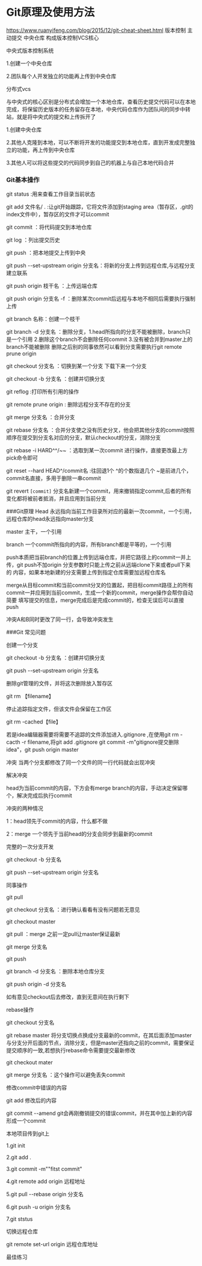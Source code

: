 # Git原理及使用方法

https://www.ruanyifeng.com/blog/2015/12/git-cheat-sheet.html
版本控制 主动提交 中央仓库 构成版本控制VCS核心

中央式版本控制系统

1.创建一个中央仓库

2.团队每个人开发独立的功能再上传到中央仓库

分布式vcs

与中央式的核心区别是分布式会增加一个本地仓库，查看历史提交代码可以在本地完成，将保留历史版本的任务留存在本地，中央代码仓库作为团队间的同步中转站，就是将中央式的提交和上传拆开了

1.创建中央仓库

2.其他人克隆到本地，可以不断将开发的功能提交到本地仓库，直到开发成完整独立的功能，再上传到中央仓库

3.其他人可以将这些提交的代码同步到自己的机器上与自己本地代码合并

### Git基本操作
git status :用来查看工作目录当前状态

git add 文件名/ . :让git开始跟踪，它将文件添加到staging area（暂存区，.git的index文件中），暂存区的文件才可以commit

git commit ：将代码提交到本地仓库

git log ：列出提交历史

git push ：把本地提交上传到中央 

git push --set-upstream origin 分支名：将新的分支上传到远程仓库,与远程分支建立联系

git push origin 枝干名 ：上传远端仓库

git push origin 分支名 -f ：删除某次commit后远程与本地不相同后需要执行强制上传

git branch  名称：创建一个枝干

git branch -d 分支名 ：删除分支，1.head所指向的分支不能被删除，branch只是一个引用 2.删除这个branch不会删除任何commit
 3.没有被合并到master上的branch不能被删除 删除之后别的同事依然可以看到分支需要执行git remote prune origin

git checkout 分支名 ：切换到某一个分支 下载下来一个分支

git checkout -b 分支名 ：创建并切换分支

git reflog :打印所有引用的操作

git remote prune origin : 删除远程分支不存在的分支

git merge 分支名 ：合并分支

git rebase 分支名 ：合并分支使之没有历史分叉，他会把其他分支的commit按照顺序在提交到分支名对应的分支，默认checkout的分支，消除分支

git rebase -i HARD^^/~~ ：选取到某一次commit 进行操作，直接更改最上方pick命令即可

git reset --hard HEAD^/commit名 :往回退1个  ^的个数指退几个 ~是前进几个，commit名直接，多用于删除一串commit
 
git revert `[commit]`
分支名新建一个commit，用来撤销指定commit,后者的所有变化都将被前者抵消，并且应用到当前分支

###Git原理
Head 永远指向当前工作目录所对应的最新一次commit，一个引用，远程仓库的head永远指向master分支

master 主干，一个引用

branch 一个commit所指向的内容，所有branch都是平等的，一个引用

push本质把当前branch的位置上传到远端仓库，并把它路径上的commit一并上传，git push不加origin 分支参数时只能上传之前从远端clone下来或者pull下来的
内容，如果本地新建的分支需要上传到指定仓库需要加远程仓库名

merge从目标commit和当前commit分叉的位置起，把目标commit路径上的所有commit一并应用到当前commit，生成一个新的commit，merge操作会帮你自动简要
填写提交的信息，merge完成后是完成commit的，检查无误后可以直接push

冲突A和B同时更改了同一行，会导致冲突发生

###Git 常见问题

创建一个分支

git checkout -b 分支名 ：创建并切换分支

git push --set-upstream origin 分支名

删除git管理的文件，并将这次删除放入暂存区

git rm 【filename】

停止追踪指定文件，但该文件会保留在工作区

git rm -cached【file】

若是idea编辑器需要将需要不追踪的文件添加进入.gitignore
,在使用git rm -cacth -r filename,将git add .gitignore
git commit -m"gitignore提交删除idea"，git push origin master

冲突 当两个分支都修改了同一个文件的同一行代码就会出现冲突

解决冲突

head为当前commit的内容，下方会有merge branch的内容，手动决定保留哪个，解决完成后执行commit

冲突的两种情况

1：head领先于commit的内容，什么都不做

2：merge 一个领先于当前head的分支会同步到最新的commit

完整的一次分支开发

git checkout -b 分支名

git push --set-upstream origin 分支名

同事操作

git pull 

git checkout 分支名 ：进行确认看看有没有问题若无意见

git checkout master

git pull ：merge 之前一定pull让master保证最新

git merge 分支名

git push

git branch -d 分支名 ：删除本地仓库分支

git push origin -d 分支名

如有意见checkout后去修改，直到无意间在执行剩下

rebase操作

git checkout 分支名

git rebase master 将分支切换点换成分支最新的commit，在其后面添加master与分支分开后面的节点，消除分支，但是master还指向之前的commit，需要保证提交顺序的一致,若想执行rebase命令需要提交最新修改

git checkout mater

git merge 分支名 ：这个操作可以避免丢失commit


修改commit中错误的内容

git add 修改后的内容

git commit --amend git会再刚撤销提交的错误commit，并在其中加上新的内容形成一个commit

本地项目传到git上

1.git init

2.git add .

3.git commit -m""fitst commit"

4.git remote add origin 远程地址

5.git pull --rebase origin 分支名

6.git push -u origin 分支名

7.git ststus

切换远程仓库

git remote set-url origin 远程仓库地址 



最佳练习









